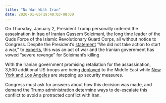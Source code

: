 ```yaml
---
title: "No War With Iran"
date: 2020-01-05T19:48:03-08:00
---
```

On Thursday, January 2, President Trump personally ordered the assasination in Iraq of Iranian Qassem Soleimani, the long time leader of the Quds Force of the Islamic Revolutionary Guard Corps, all without notice to Congress. Despite the President’s [statement](https://www.washingtonpost.com/world/iran-strike-live-updates/2020/01/03/3779f55c-2e33-11ea-bcb3-ac6482c4a92f_story.html) “We did not take action to start a war,” to [experts](https://www.theatlantic.com/ideas/archive/2020/01/iran-loses-qassem-soleimani-its-indispensable-man/604375/), this was an act of war and the Iranian government has vowed “severe revenge” for Soleimani’s killing.  

With the Iranian government promising retaliation for the assassination, 3,500 additional US troops are being [deployed](https://abcnews.go.com/Politics/pentagon-deploy-roughly-3500-troops-middle-east-amid/story?id=68052645) to the Middle East
while [New York and Los Angeles](https://www.usatoday.com/story/news/nation/2020/01/03/iran-us-cities-boost-police-security-retaliation-soleimani-death/2804629001/) are stepping up security measures. 

Congress must ask for answers about how this decision was made, and demand the Trump administration determine ways to de-escalate this conflict to avoid a protracted conflict with Iran. 
